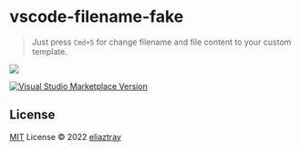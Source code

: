 # vscode-filename-fake

> Just press `Cmd+5` for change filename and file content to your custom template.

<img src="./res/preview.gif" />



<a href="https://marketplace.visualstudio.com/items?itemName=eliaztray.vscode-filename-fake" target="__blank"><img src="https://img.shields.io/visual-studio-marketplace/v/eliaztray.vscode-filename-fake.svg?color=eee&amp;label=VS%20Code%20Marketplace&logo=visual-studio-code" alt="Visual Studio Marketplace Version" /></a>


## License

[MIT](./LICENSE) License © 2022 [eliaztray](https://github.com/eliaztray)
